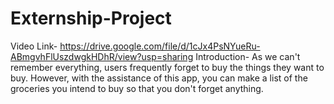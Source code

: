 # Externship-Project 
Video Link- https://drive.google.com/file/d/1cJx4PsNYueRu-ABmgvhFlUszdwgkHDhR/view?usp=sharing
Introduction- As we can't remember everything, users frequently forget to buy the things they want to buy. However, with the assistance of this app, you can make a list of the groceries you intend to buy so that you don't forget anything.

